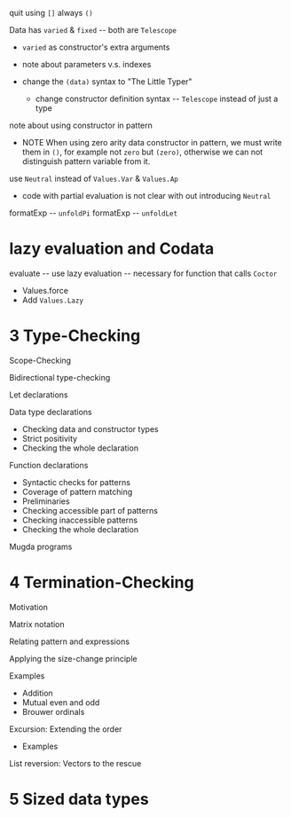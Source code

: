 quit using `[]` always `()`

Data has `varied` & `fixed` -- both are `Telescope`

- `varied` as constructor's extra arguments
- note about parameters v.s. indexes
- change the `(data)` syntax to "The Little Typer"

  - change constructor definition syntax -- `Telescope` instead of just a type

note about using constructor in pattern

- NOTE When using zero arity data constructor in pattern,
  we must write them in `()`, for example not `zero` but `(zero)`,
  otherwise we can not distinguish pattern variable from it.

use `Neutral` instead of `Values.Var` & `Values.Ap`

- code with partial evaluation is not clear with out introducing `Neutral`

formatExp -- `unfoldPi`
formatExp -- `unfoldLet`

# lazy evaluation and Codata

evaluate -- use lazy evaluation -- necessary for function that calls `Coctor`

- Values.force
- Add `Values.Lazy`

# 3 Type-Checking

Scope-Checking

Bidirectional type-checking

Let declarations

Data type declarations

- Checking data and constructor types
- Strict positivity
- Checking the whole declaration

Function declarations

- Syntactic checks for patterns
- Coverage of pattern matching
- Preliminaries
- Checking accessible part of patterns
- Checking inaccessible patterns
- Checking the whole declaration

Mugda programs

# 4 Termination-Checking

Motivation

Matrix notation

Relating pattern and expressions

Applying the size-change principle

Examples

- Addition
- Mutual even and odd
- Brouwer ordinals

Excursion: Extending the order

- Examples

List reversion: Vectors to the rescue

# 5 Sized data types
